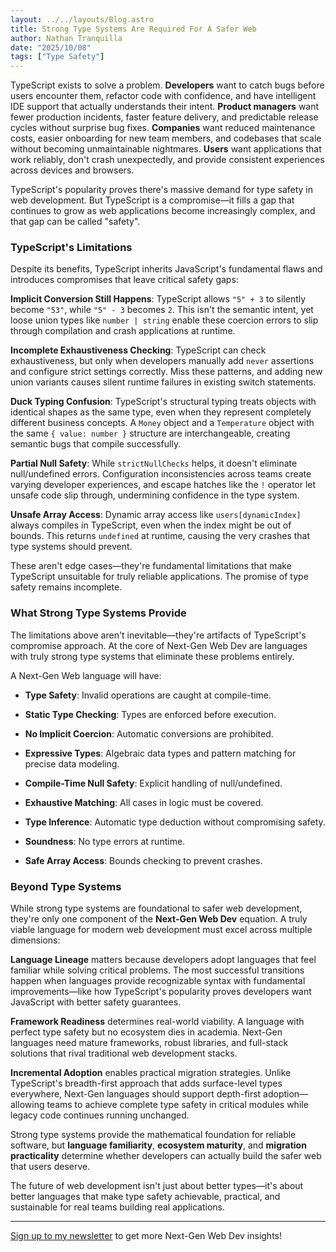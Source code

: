 ```yaml
---
layout: ../../layouts/Blog.astro
title: Strong Type Systems Are Required For A Safer Web
author: Nathan Tranquilla
date: "2025/10/08"
tags: ["Type Safety"]
---
```


TypeScript exists to solve a problem. **Developers** want to catch bugs before users encounter them, refactor code with confidence, and have intelligent IDE support that actually understands their intent. **Product managers** want fewer production incidents, faster feature delivery, and predictable release cycles without surprise bug fixes. **Companies** want reduced maintenance costs, easier onboarding for new team members, and codebases that scale without becoming unmaintainable nightmares. **Users** want applications that work reliably, don't crash unexpectedly, and provide consistent experiences across devices and browsers.

TypeScript's popularity proves there's massive demand for type safety in web development. But TypeScript is a compromise—it fills a gap that continues to grow as web applications become increasingly complex, and that gap can be called "safety".

### TypeScript's Limitations

Despite its benefits, TypeScript inherits JavaScript's fundamental flaws and introduces compromises that leave critical safety gaps:

**Implicit Conversion Still Happens**: TypeScript allows `"5" + 3` to silently become `"53"`, while `"5" - 3` becomes `2`. This isn't the semantic intent, yet loose union types like `number | string` enable these coercion errors to slip through compilation and crash applications at runtime.

**Incomplete Exhaustiveness Checking**: TypeScript can check exhaustiveness, but only when developers manually add `never` assertions and configure strict settings correctly. Miss these patterns, and adding new union variants causes silent runtime failures in existing switch statements.

**Duck Typing Confusion**: TypeScript's structural typing treats objects with identical shapes as the same type, even when they represent completely different business concepts. A `Money` object and a `Temperature` object with the same `{ value: number }` structure are interchangeable, creating semantic bugs that compile successfully.

**Partial Null Safety**: While `strictNullChecks` helps, it doesn't eliminate null/undefined errors. Configuration inconsistencies across teams create varying developer experiences, and escape hatches like the `!` operator let unsafe code slip through, undermining confidence in the type system.

**Unsafe Array Access**: Dynamic array access like `users[dynamicIndex]` always compiles in TypeScript, even when the index might be out of bounds. This returns `undefined` at runtime, causing the very crashes that type systems should prevent.

These aren't edge cases—they're fundamental limitations that make TypeScript unsuitable for truly reliable applications. The promise of type safety remains incomplete.

### What Strong Type Systems Provide

The limitations above aren't inevitable—they're artifacts of TypeScript's compromise approach. At the core of Next-Gen Web Dev are languages with truly strong type systems that eliminate these problems entirely.

A Next-Gen Web language will have:

- **Type Safety**: Invalid operations are caught at compile-time.

- **Static Type Checking**: Types are enforced before execution.

- **No Implicit Coercion**: Automatic conversions are prohibited.

- **Expressive Types**: Algebraic data types and pattern matching for precise data modeling.

- **Compile-Time Null Safety**: Explicit handling of null/undefined.

- **Exhaustive Matching**: All cases in logic must be covered.

- **Type Inference**: Automatic type deduction without compromising safety.

- **Soundness**: No type errors at runtime.

- **Safe Array Access**: Bounds checking to prevent crashes.

### Beyond Type Systems

While strong type systems are foundational to safer web development, they're only one component of the **Next-Gen Web Dev** equation. A truly viable language for modern web development must excel across multiple dimensions:

**Language Lineage** matters because developers adopt languages that feel familiar while solving critical problems. The most successful transitions happen when languages provide recognizable syntax with fundamental improvements—like how TypeScript's popularity proves developers want JavaScript with better safety guarantees.

**Framework Readiness** determines real-world viability. A language with perfect type safety but no ecosystem dies in academia. Next-Gen languages need mature frameworks, robust libraries, and full-stack solutions that rival traditional web development stacks.

**Incremental Adoption** enables practical migration strategies. Unlike TypeScript's breadth-first approach that adds surface-level types everywhere, Next-Gen languages should support depth-first adoption—allowing teams to achieve complete type safety in critical modules while legacy code continues running unchanged.

Strong type systems provide the mathematical foundation for reliable software, but **language familiarity**, **ecosystem maturity**, and **migration practicality** determine whether developers can actually build the safer web that users deserve.

The future of web development isn't just about better types—it's about better languages that make type safety achievable, practical, and sustainable for real teams building real applications.

---

[Sign up to my newsletter](https://nathantranquilla.kit.com/0d8a3f84b7) to get more Next-Gen Web Dev insights!
